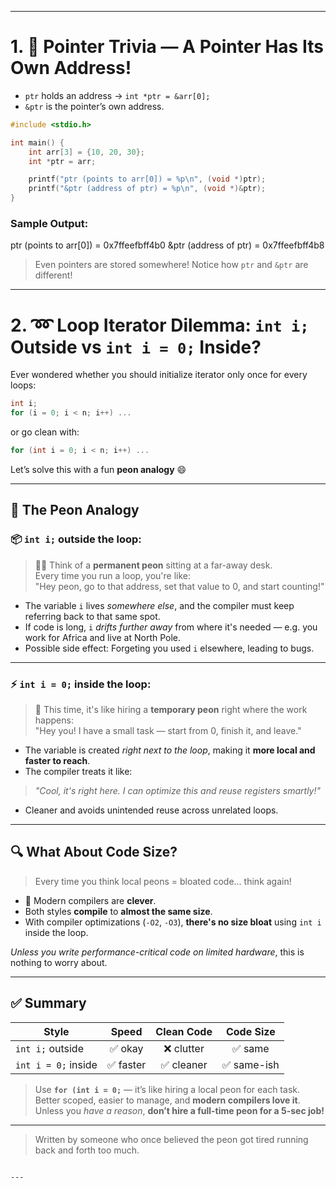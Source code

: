 
---

# 1. 📌 Pointer Trivia — A Pointer Has Its Own Address!

- `ptr` holds an address → `int *ptr = &arr[0];`
- `&ptr` is the pointer’s own address.

```c
#include <stdio.h>

int main() {
    int arr[3] = {10, 20, 30};
    int *ptr = arr;

    printf("ptr (points to arr[0]) = %p\n", (void *)ptr);
    printf("&ptr (address of ptr) = %p\n", (void *)&ptr);
}
```

### Sample Output:

ptr (points to arr[0]) = 0x7ffeefbff4b0
&ptr (address of ptr)  = 0x7ffeefbff4b8

> Even pointers are stored somewhere! Notice how `ptr` and `&ptr` are different!

---

# 2. ➿ Loop Iterator Dilemma: `int i;` Outside vs `int i = 0;` Inside?

Ever wondered whether you should initialize iterator only once for every loops:

```c
int i;
for (i = 0; i < n; i++) ...
```

or go clean with:

```c
for (int i = 0; i < n; i++) ...
```

Let’s solve this with a fun **peon analogy** 😄

---

## 🤖 The Peon Analogy

### 📦 `int i;` outside the loop:

> 🧑‍🏭 Think of a **permanent peon** sitting at a far-away desk.  
> Every time you run a loop, you're like:  
> "Hey peon, go to that address, set that value to 0, and start counting!"

- The variable `i` lives *somewhere else*, and the compiler must keep referring back to that same spot.
- If code is long, `i` *drifts further away* from where it's needed — e.g. you work for Africa and live at North Pole.
- Possible side effect: Forgeting you used `i` elsewhere, leading to bugs.

---

### ⚡ `int i = 0;` inside the loop:

> 🎯 This time, it's like hiring a **temporary peon** right where the work happens:  
> "Hey you! I have a small task — start from 0, finish it, and leave."

- The variable is created *right next to the loop*, making it **more local and faster to reach**.
- The compiler treats it like:  
> *"Cool, it's right here. I can optimize this and reuse registers smartly!"*
- Cleaner and avoids unintended reuse across unrelated loops.

---

## 🔍 What About Code Size?

> Every time you think local peons = bloated code… think again!

- 🧠 Modern compilers are **clever**.
- Both styles **compile** to **almost the same size**.
- With compiler optimizations (`-O2`, `-O3`), **there's no size bloat** using `int i` inside the loop.

*Unless you write performance-critical code on limited hardware*, this is nothing to worry about.

---

## ✅ Summary

| Style                | Speed        | Clean Code | Code Size |
|----------------------|:------------:|:----------:|:---------:|
| `int i;` outside     | ✅ okay     | ❌ clutter | ✅ same   |
| `int i = 0;` inside  | ✅ faster   | ✅ cleaner | ✅ same-ish |

> Use **`for (int i = 0;`** — it’s like hiring a local peon for each task.  
> Better scoped, easier to manage, and **modern compilers love it**.  
> Unless you *have a reason*, **don’t hire a full-time peon for a 5-sec job!**

---

> Written by someone who once believed the peon got tired running back and forth too much.
```

---
